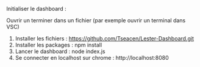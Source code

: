 Initialiser le dashboard :

Ouvrir un terminer dans un fichier (par exemple ouvrir un terminal dans VSC) 
1. Installer les fichiers : https://github.com/Tseacen/Lester-Dashboard.git
2. Installer les packages : npm install
3. Lancer le dashboard : node index.js
4. Se connecter en localhost sur chrome : http://localhost:8080
